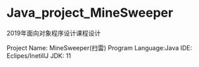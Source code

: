 # Java_project_MineSweeper
2019年面向对象程序设计课程设计

Project Name: MineSweeper(扫雷)
Program Language:Java
IDE: Eclipes/InetillJ
JDK: 11

